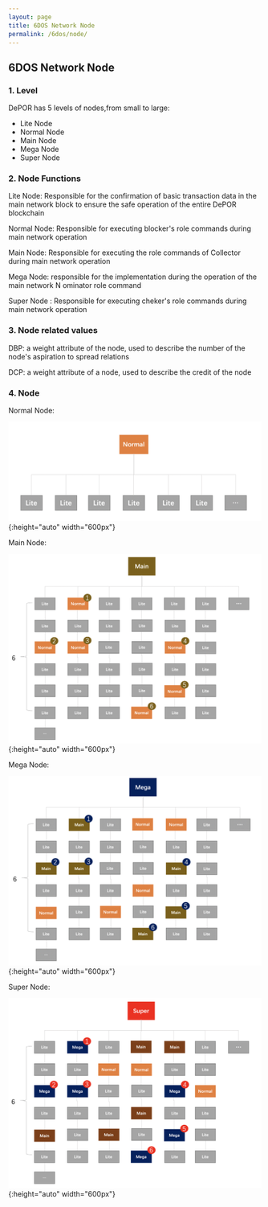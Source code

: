 ```yaml
---
layout: page
title: 6DOS Network Node
permalink: /6dos/node/
---
```


## 6DOS Network Node
### 1. Level
DePOR has 5 levels of nodes,from small to large:
- Lite Node
- Normal Node
- Main Node
- Mega Node 
- Super Node

### 2. Node Functions
Lite Node: Responsible for the confirmation of basic transaction data in the main network block to ensure the safe operation of the entire DePOR blockchain

Normal Node: Responsible for executing blocker's role commands during main network operation

Main Node: Responsible for executing the role commands of Collector during main network operation

Mega Node: responsible for the implementation during the operation of the main network N ominator role command

Super Node : Responsible for executing cheker's role commands during main network operation

### 3. Node related values
DBP: a weight attribute of the node, used to describe the number of the node's aspiration to spread relations

DCP: a weight attribute of a node, used to describe the credit of the node

### 4. Node 
Normal Node:

![Normal Node](https://raw.githubusercontent.com/de-por/documents/main/6dos/images/normal_node.png ){:height="auto" width="600px"}

Main Node:

![Main Node](https://raw.githubusercontent.com/de-por/documents/main/6dos/images/main_node.png){:height="auto" width="600px"}

Mega Node:

![Mega Node](https://raw.githubusercontent.com/de-por/documents/main/6dos/images/mage_node.png){:height="auto" width="600px"}

Super Node:

![Super Node](https://raw.githubusercontent.com/de-por/documents/main/6dos/images/super_node.png){:height="auto" width="600px"}

